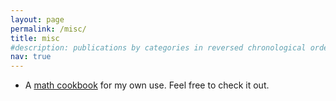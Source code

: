 ```yaml
---
layout: page
permalink: /misc/
title: misc
#description: publications by categories in reversed chronological order. generated by jekyll-scholar.
nav: true
---
```


- A <a href="{{ '/assets/pdf/math/math.pdf' | relative_url }}">math cookbook</a> for my own use. Feel free to check it out.